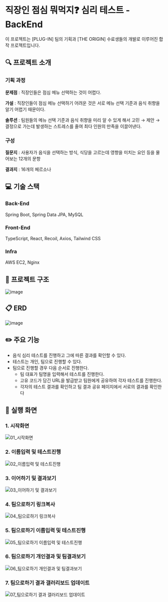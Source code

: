 # 직장인 점심 뭐먹지❓ 심리 테스트 - BackEnd
이 프로젝트는 [PLUG-IN] 팀의 기획과 [THE ORIGIN] 수료생들의 개발로 이루어진 합작 프로젝트입니다.

## 🔍 프로젝트 소개

### 기획 과정   

  **문제점** : 직장인들은 점심 메뉴 선택하는 것이 어렵다.

  **가설** : 직장인들이 점심 메뉴 선택하기 어려운 것은 서로 메뉴 선택 기준과 음식 취향을 알기 어렵기 때문이다.

  **솔루션** : 팀원들의 메뉴 선택 기준과 음식 취향을 미리 알 수 있게 해서 고민 → 제안 → 결정으로 가는데 발생하는 스트레스를 줄여 최다 인원의 만족을 이끌어낸다.

### 구성   
    
  **질문지** : 사용자가 음식을 선택하는 방식, 식당을 고르는데 영향을 미치는 요인 등을 물어보는 12개의 문항

  **결과지** : 16개의 페르소나


## 💻 기술 스택
### Back-End   
  Spring Boot, Spring Data JPA, MySQL   
### Front-End   
  TypeScript, React, Recoil, Axios, Tailwind CSS   
### Infra   
  AWS EC2, Nginx 
    
   
## 📂 프로젝트 구조
![image](https://user-images.githubusercontent.com/43941336/165534520-498c5da3-8e38-4191-87d5-a4c5476a2611.png)


## 📋 ERD
![image](https://user-images.githubusercontent.com/43941336/165534771-63d91eba-0435-4419-bd19-c59ea7f0bc49.png)


## ✏️ 주요 기능
- 음식 심리 테스트를 진행하고 그에 따른 결과를 확인할 수 있다.
- 테스트는 개인, 팀으로 진행할 수 있다.
- 팀으로 진행할 경우 다음 순서로 진행한다.
    - 팀 대표가 팀명을 입력해서 테스트를 진행한다.
    - 고유 코드가 담긴 URL을 발급받고 팀원에게 공유하여 각자 테스트를 진행한다.
    - 각자의 테스트 결과를 확인하고 팀 결과 공유 페이지에서 서로의 결과를 확인한다
    
    
## 🏃 실행 화면
### 1. 시작화면
![01_시작화면](https://user-images.githubusercontent.com/43941336/165535310-bde5724d-8eae-419f-a985-d0c3b4fbe996.gif)


### 2. 이름입력 및 테스트진행
![02_이름입력 및 테스트진행](https://user-images.githubusercontent.com/43941336/165535363-3710cb47-bd23-4712-b6f7-80b805307f0c.gif)

### 3. 이어하기 및 결과보기
![03_이어하기 및 결과보기](https://user-images.githubusercontent.com/43941336/165535500-a2b88c1d-621b-4bbb-9a28-bd3628fc8837.gif)

### 4. 팀으로하기 링크복사
![04_팀으로하기 링크복사](https://user-images.githubusercontent.com/43941336/165535556-2363e906-e088-4740-827a-f22da2bfa5c9.gif)


### 5. 팀으로하기 이름입력 및 테스트진행
![05_팀으로하기 이름입력 및 테스트진행](https://user-images.githubusercontent.com/43941336/165535566-2f805b72-4f7a-48b8-8d09-b5bb62aadb19.gif)

### 6. 팀으로하기 개인결과 및 팀결과보기
![06_팀으로하기 개인결과 및 팀결과보기](https://user-images.githubusercontent.com/43941336/165535582-20d1dae8-6723-4494-b045-602b73a97ded.gif)

### 7. 팀으로하기 결과 갤러리보드 업데이트
![07_팀으로하기 결과 갤러리보드 업데이트](https://user-images.githubusercontent.com/43941336/165535631-5ddc6a59-849b-452d-b340-c877e875eabd.gif)
